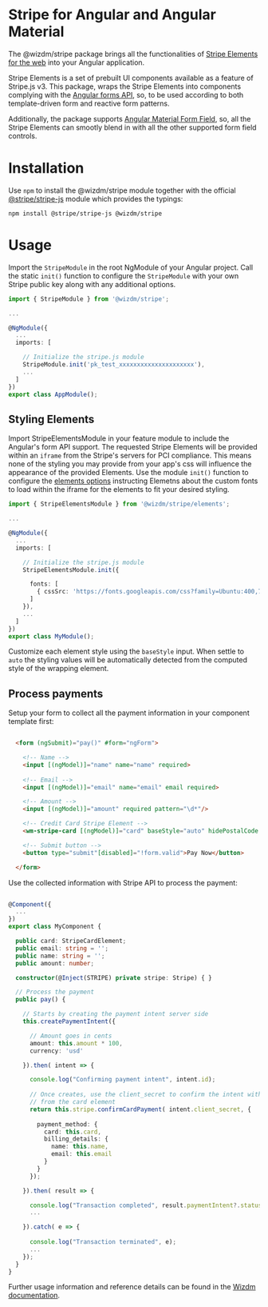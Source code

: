 # Stripe for Angular and Angular Material
The @wizdm/stripe package brings all the functionalities of [Stripe Elements for the web](https://stripe.com/docs/stripe-js) into your Angular application. 

Stripe Elements is a set of prebuilt UI components available as a feature of Stripe.js v3. This package, wraps the Stripe Elements into components complying with the [Angular forms API](https://angular.io/guide/forms-overview), so, to be used according to both template-driven form and reactive form patterns. 

Additionally, the package supports [Angular Material Form Field](https://material.angular.io/components/form-field/overview), so, all the Stripe Elements can smootly blend in with all the other supported form field controls.

# Installation
Use `npm` to install the @wizdm/stripe module together with the official [@stripe/stripe-js](https://www.npmjs.com/package/@stripe/stripe-js) module which provides the typings:

```
npm install @stripe/stripe-js @wizdm/stripe
```

# Usage
Import the `StripeModule` in the root NgModule of your Angular project. Call the static `init()` function to configure the `StripeModule`
with your own Stripe public key along with any additional options.

``` typescript
import { StripeModule } from '@wizdm/stripe';

...

@NgModule({
  ...
  imports: [

    // Initialize the stripe.js module
    StripeModule.init('pk_test_xxxxxxxxxxxxxxxxxxxxx'),
    ...
  ]
})
export class AppModule();

```

## Styling Elements
Import StripeElementsModule in your feature module to include the Angular's form API support. The requested Stripe Elements will
be provided within an `iframe` from the Stripe's servers for PCI compliance. This means none of the styling you may provide from
your app's css will influence the appearance of the provided Elements. Use the module `init()` function to configure the 
[elements options](https://stripe.com/docs/js/elements_object/create#stripe_elements-options) instructing Elemetns about the
custom fonts to load within the iframe for the elements to fit your desired styling.

``` typescript
import { StripeElementsModule } from '@wizdm/stripe/elements';

...

@NgModule({
  ...
  imports: [

    // Initialize the stripe.js module
    StripeElementsModule.init({

      fonts: [
        { cssSrc: 'https://fonts.googleapis.com/css?family=Ubuntu:400,700' }
      ]      
    }),
    ...
  ]
})
export class MyModule();

```

Customize each element style using the `baseStyle` input. When settle to `auto` the styling values will be automatically 
detected from the computed style of the wrapping element.

## Process payments
Setup your form to collect all the payment information in your component template first:

``` html

  <form (ngSubmit)="pay()" #form="ngForm">

    <!-- Name -->
    <input [(ngModel)]="name" name="name" required>
      
    <!-- Email -->
    <input [(ngModel)]="email" name="email" email required>

    <!-- Amount -->
    <input [(ngModel)]="amount" required pattern="\d*"/>

    <!-- Credit Card Stripe Element -->
    <wm-stripe-card [(ngModel)]="card" baseStyle="auto" hidePostalCode name="card" required></wm-stripe-card>

    <!-- Submit button -->
    <button type="submit"[disabled]="!form.valid">Pay Now</button>

  </form>

```

Use the collected information with Stripe API to process the payment:

``` ts

@Component({
  ...
})
export class MyComponent {

  public card: StripeCardElement;
  public email: string = '';
  public name: string = '';
  public amount: number;

  constructor(@Inject(STRIPE) private stripe: Stripe) { }

  // Process the payment
  public pay() {

    // Starts by creating the payment intent server side
    this.createPaymentIntent({

      // Amount goes in cents
      amount: this.amount * 100,
      currency: 'usd'

    }).then( intent => {

      console.log("Confirming payment intent", intent.id);
      
      // Once creates, use the client_secret to confirm the intent with the credit card details
      // from the card element
      return this.stripe.confirmCardPayment( intent.client_secret, {
      
        payment_method: {
          card: this.card,
          billing_details: {
            name: this.name,
            email: this.email
          }
        }
      });

    }).then( result => {

      console.log("Transaction completed", result.paymentIntent?.status);
      ...

    }).catch( e => {
      
      console.log("Transaction terminated", e);
      ...
    });
  }
}

```

Further usage information and reference details can be found in the [Wizdm documentation](https://wizdm.io/docs/stripe).